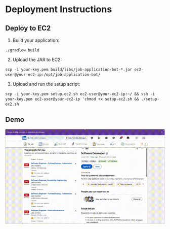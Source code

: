 # Deployment Instructions

## Deploy to EC2

1. Build your application:

```
./gradlew build
```

2. Upload the JAR to EC2:

```
scp -i your-key.pem build/libs/job-application-bot-*.jar ec2-user@your-ec2-ip:/opt/job-application-bot/
```

3. Upload and run the setup script:

```
scp -i your-key.pem setup-ec2.sh ec2-user@your-ec2-ip:~/ && ssh -i your-key.pem ec2-user@your-ec2-ip 'chmod +x setup-ec2.sh && ./setup-ec2.sh'
```

## Demo

![Demo](./demo.gif)
